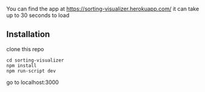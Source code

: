 You can find the app at https://sorting-visualizer.herokuapp.com/ it can take up to 30 seconds to load

## Installation

clone this repo
```
cd sorting-visualizer
npm install
npm run-script dev
```
go to localhost:3000
